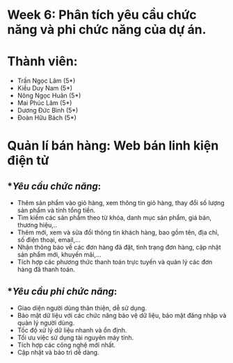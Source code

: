 # Week 6: Phân tích yêu cầu chức năng và phi chức năng của dự án.
# Thành viên:
* Trần Ngọc Lâm (5*)
* Kiều Duy Nam (5*)
* Nông Ngọc Huân (5*)
* Mai Phúc Lâm (5*)
* Dương Đức Bình (5*)
* Đoàn Hữu Bách (5*)
# Quản lí bán hàng: Web bán linh kiện điện tử
## **Yêu cầu chức năng*:
* Thêm sản phẩm vào giỏ hàng, xem thông tin giỏ hàng, thay đổi số lượng sản phẩm và tính tổng tiền.
* Tìm kiếm các sản phẩm theo từ khóa, danh mục sản phẩm, giá bán, thương hiệu,..
* Thêm mới, xem và sửa đổi thông tin khách hàng, bao gồm tên, địa chỉ, số điện thoại, email,...
* Nhận thông báo về các đơn hàng đã đặt, tình trạng đơn hàng, cập nhật sản phẩm mới, khuyến mãi,...
* Tích hợp các phương thức thanh toán trực tuyến và quản lý các đơn hàng đã thanh toán.

## **Yêu cầu phi chức năng*:
*	Giao diện người dùng thân thiện, dễ sử dụng.
*	Bảo mật dữ liệu với các chức năng bảo vệ dữ liệu, bảo mật đăng nhập và quản lý người dùng.
*	Tốc độ xử lý dữ liệu nhanh và ổn định.
*	Tối ưu việc sử dụng tài nguyên máy tính.
*	Tích hợp các công nghệ mới nhất.
*	Cập nhật và bảo trì dễ dàng.
